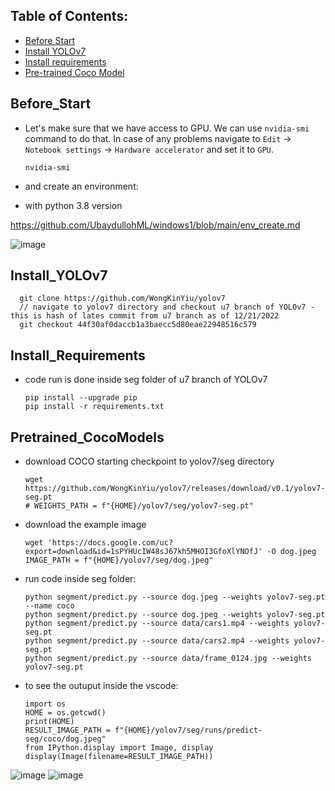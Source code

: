 ## Table of Contents:
* [Before Start](#before_start)
* [Install YOLOv7](#install_yolo7)
* [Install requirements](#install_requirements)
* [Pre-trained Coco Model](#pretrained_cocoModel)

## Before_Start
- Let's make sure that we have access to GPU. We can use `nvidia-smi` command to do that. In case of any problems navigate to `Edit` -> `Notebook settings` -> `Hardware accelerator` and set it to `GPU`.

      nvidia-smi

- and create an environment:
- with python 3.8 version

https://github.com/UbaydullohML/windows1/blob/main/env_create.md

![image](https://github.com/UbaydullohML/AB300-AI-models/assets/75980506/ddff19f5-f6ab-4812-ae6a-0af53a83f0d3)

## Install_YOLOv7

      git clone https://github.com/WongKinYiu/yolov7
      // navigate to yolov7 directory and checkout u7 branch of YOLOv7 - this is hash of lates commit from u7 branch as of 12/21/2022
      git checkout 44f30af0daccb1a3baecc5d80eae22948516c579


## Install_Requirements
- code run is done inside seg folder of u7 branch of YOLOv7

      pip install --upgrade pip
      pip install -r requirements.txt

## Pretrained_CocoModels

- download COCO starting checkpoint to yolov7/seg directory

      wget https://github.com/WongKinYiu/yolov7/releases/download/v0.1/yolov7-seg.pt
      # WEIGHTS_PATH = f"{HOME}/yolov7/seg/yolov7-seg.pt"

- download the example image

      wget 'https://docs.google.com/uc?export=download&id=1sPYHUcIW48sJ67kh5MHOI3GfoXlYNOfJ' -O dog.jpeg
      IMAGE_PATH = f"{HOME}/yolov7/seg/dog.jpeg"

- run code inside seg folder:

      python segment/predict.py --source dog.jpeg --weights yolov7-seg.pt --name coco
      python segment/predict.py --source dog.jpeg --weights yolov7-seg.pt
      python segment/predict.py --source data/cars1.mp4 --weights yolov7-seg.pt
      python segment/predict.py --source data/cars2.mp4 --weights yolov7-seg.pt
      python segment/predict.py --source data/frame_0124.jpg --weights yolov7-seg.pt

- to see the outuput inside the vscode:

      import os
      HOME = os.getcwd()
      print(HOME)
      RESULT_IMAGE_PATH = f"{HOME}/yolov7/seg/runs/predict-seg/coco/dog.jpeg"
      from IPython.display import Image, display
      display(Image(filename=RESULT_IMAGE_PATH))
      
![image](https://github.com/UbaydullohML/AB300-AI-models/assets/75980506/9e055f7a-1f4b-4d38-8adb-b8fe8a225f14)
![image](https://github.com/UbaydullohML/AB300-AI-models/assets/75980506/1c4614f4-2fd9-49d6-b339-385166af8aec)



      
      
